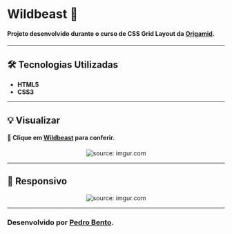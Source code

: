# Wildbeast 🐺

#### Projeto desenvolvido durante o curso de **CSS Grid Layout** da **[Origamid](https://www.origamid.com/)**.

---

## 🛠️ Tecnologias Utilizadas

- **HTML5**
- **CSS3**

---

## 💡 Visualizar

#### 🔗 Clique em [Wildbeast](https://pedrvv-gridlayout.netlify.app/) para conferir.
<div align="center">
  <img src="https://i.imgur.com/VWIpzTT.png" title="source: imgur.com" />
</div>

---

## 📱 Responsivo
<div align="center">
  <img src="https://i.imgur.com/uAOPVJz.png" title="source: imgur.com" />
</div>

---

### Desenvolvido por [Pedro Bento](https://github.com/pedrvv/).